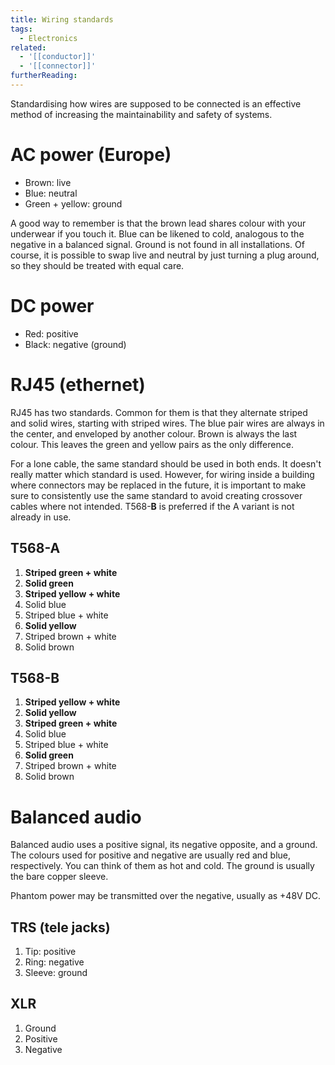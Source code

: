 ```yaml
---
title: Wiring standards
tags:
  - Electronics
related:
  - '[[conductor]]'
  - '[[connector]]'
furtherReading:
---
```


Standardising how wires are supposed to be connected is an effective method of
increasing the maintainability and safety of systems.

# AC power (Europe)

- Brown: live
- Blue: neutral
- Green + yellow: ground

A good way to remember is that the brown lead shares colour with your underwear
if you touch it. Blue can be likened to cold, analogous to the negative in a
balanced signal. Ground is not found in all installations. Of course, it is
possible to swap live and neutral by just turning a plug around, so they should
be treated with equal care.

# DC power

- Red: positive
- Black: negative (ground)

# RJ45 (ethernet)

RJ45 has two standards. Common for them is that they alternate striped and
solid wires, starting with striped wires. The blue pair wires are always in the
center, and enveloped by another colour. Brown is always the last colour. This
leaves the green and yellow pairs as the only difference.

For a lone cable, the same standard should be used in both ends. It doesn't
really matter which standard is used. However, for wiring inside a building
where connectors may be replaced in the future, it is important to make sure to
consistently use the same standard to avoid creating crossover cables where not
intended. T568-**B** is preferred if the A variant is not already in use.

## T568-A

1. **Striped green + white**
2. **Solid green**
3. **Striped yellow + white**
4. Solid blue
5. Striped blue + white
6. **Solid yellow**
7. Striped brown + white
8. Solid brown

## T568-B

1. **Striped yellow + white**
2. **Solid yellow**
3. **Striped green + white**
4. Solid blue
5. Striped blue + white
6. **Solid green**
7. Striped brown + white
8. Solid brown

# Balanced audio

Balanced audio uses a positive signal, its negative opposite, and a ground. The
colours used for positive and negative are usually red and blue, respectively.
You can think of them as hot and cold. The ground is usually the bare copper
sleeve.

Phantom power may be transmitted over the negative, usually as +48V DC.

## TRS (tele jacks)

1. Tip: positive
2. Ring: negative
3. Sleeve: ground

## XLR

1. Ground
2. Positive
3. Negative
